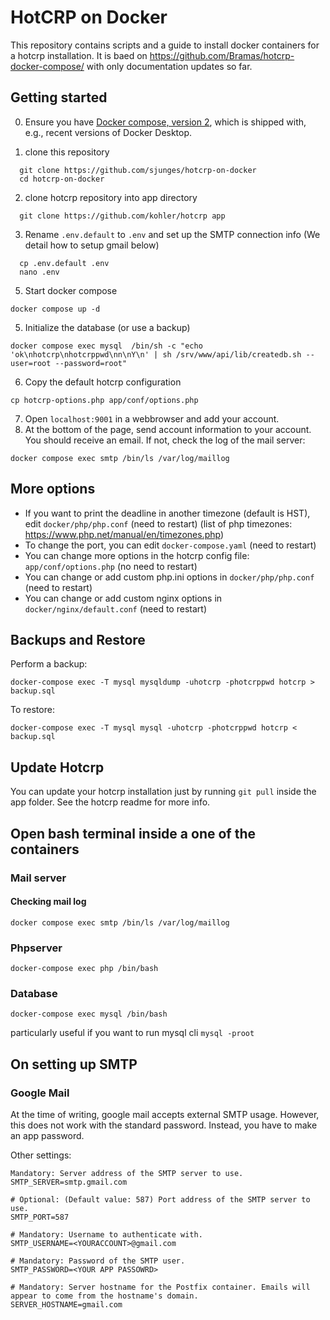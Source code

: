 # HotCRP on Docker

This repository contains scripts and a guide to install docker containers for a hotcrp installation. It is baed on https://github.com/Bramas/hotcrp-docker-compose/ with only documentation updates so far. 

## Getting started
0. Ensure you have [Docker compose, version 2](https://docs.docker.com/compose/release-notes/), which is shipped with, e.g., recent versions of Docker Desktop. 

1. clone this repository
  ```
    git clone https://github.com/sjunges/hotcrp-on-docker
    cd hotcrp-on-docker
  ```
2. clone hotcrp repository into app directory
  ```
    git clone https://github.com/kohler/hotcrp app
  ```
3. Rename `.env.default` to `.env` and set up the SMTP connection info (We detail how to setup gmail below)
  ```
    cp .env.default .env
    nano .env
  ```
5. Start docker compose
  ```
  docker compose up -d
  ```
5. Initialize the database (or use a backup)
  ```
  docker compose exec mysql  /bin/sh -c "echo 'ok\nhotcrp\nhotcrppwd\nn\nY\n' | sh /srv/www/api/lib/createdb.sh --user=root --password=root"
  ```
6. Copy the default hotcrp configuration
  ```
  cp hotcrp-options.php app/conf/options.php
  ```
7. Open `localhost:9001` in a webbrowser and add your account.
8. At the bottom of the page, send account information to your account. You should receive an email. If not, check the log of the mail server:
```
docker compose exec smtp /bin/ls /var/log/maillog
```

## More options

* If you want to print the deadline in another timezone (default is HST), edit `docker/php/php.conf` (need to restart) (list of php timezones: https://www.php.net/manual/en/timezones.php)
* To change the port, you can edit `docker-compose.yaml` (need to restart)
* You can change more options in the hotcrp config file: `app/conf/options.php` (no need to restart)
* You can change or add custom php.ini options in `docker/php/php.conf` (need to restart)
* You can change or add custom nginx options in `docker/nginx/default.conf` (need to restart)


## Backups and Restore

Perform a backup:
```
docker-compose exec -T mysql mysqldump -uhotcrp -photcrppwd hotcrp > backup.sql
```

To restore:
```
docker-compose exec -T mysql mysql -uhotcrp -photcrppwd hotcrp < backup.sql
```


## Update Hotcrp
You can update your hotcrp installation just by running `git pull` inside the app folder. See the hotcrp readme for more info.


## Open bash terminal inside a one of the containers

### Mail server

#### Checking mail log
```
docker compose exec smtp /bin/ls /var/log/maillog 
```

### Phpserver
```
docker-compose exec php /bin/bash
```

### Database
```
docker-compose exec mysql /bin/bash
```
particularly useful if you want to run mysql cli `mysql -proot`

## On setting up SMTP

### Google Mail
At the time of writing, google mail accepts external SMTP usage. However, this does not work with the standard password. Instead, you have to make an app password. 

Other settings:
```
Mandatory: Server address of the SMTP server to use.
SMTP_SERVER=smtp.gmail.com

# Optional: (Default value: 587) Port address of the SMTP server to use.
SMTP_PORT=587

# Mandatory: Username to authenticate with.
SMTP_USERNAME=<YOURACCOUNT>@gmail.com

# Mandatory: Password of the SMTP user.
SMTP_PASSWORD=<YOUR APP PASSOWRD>

# Mandatory: Server hostname for the Postfix container. Emails will appear to come from the hostname's domain.
SERVER_HOSTNAME=gmail.com
```
